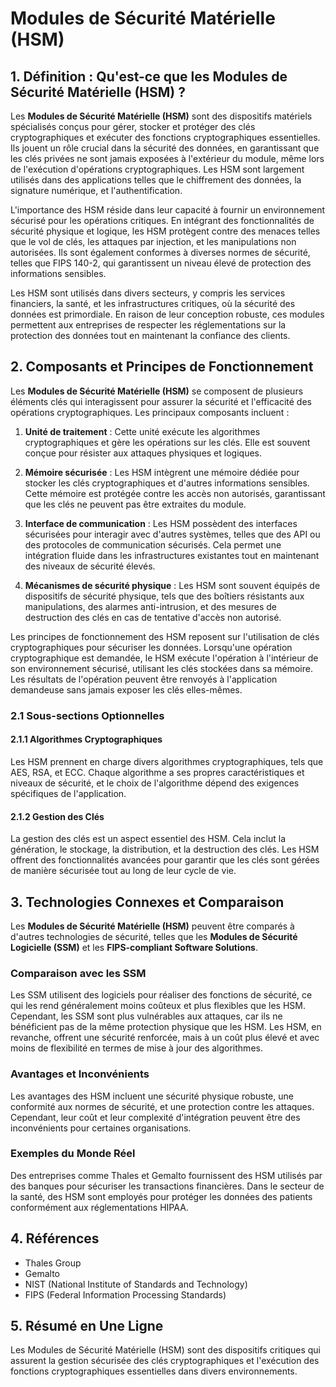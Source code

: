 # Modules de Sécurité Matérielle (HSM)

## 1. Définition : Qu'est-ce que les **Modules de Sécurité Matérielle (HSM)** ?
Les **Modules de Sécurité Matérielle (HSM)** sont des dispositifs matériels spécialisés conçus pour gérer, stocker et protéger des clés cryptographiques et exécuter des fonctions cryptographiques essentielles. Ils jouent un rôle crucial dans la sécurité des données, en garantissant que les clés privées ne sont jamais exposées à l'extérieur du module, même lors de l'exécution d'opérations cryptographiques. Les HSM sont largement utilisés dans des applications telles que le chiffrement des données, la signature numérique, et l'authentification.

L'importance des HSM réside dans leur capacité à fournir un environnement sécurisé pour les opérations critiques. En intégrant des fonctionnalités de sécurité physique et logique, les HSM protègent contre des menaces telles que le vol de clés, les attaques par injection, et les manipulations non autorisées. Ils sont également conformes à diverses normes de sécurité, telles que FIPS 140-2, qui garantissent un niveau élevé de protection des informations sensibles.

Les HSM sont utilisés dans divers secteurs, y compris les services financiers, la santé, et les infrastructures critiques, où la sécurité des données est primordiale. En raison de leur conception robuste, ces modules permettent aux entreprises de respecter les réglementations sur la protection des données tout en maintenant la confiance des clients.

## 2. Composants et Principes de Fonctionnement
Les **Modules de Sécurité Matérielle (HSM)** se composent de plusieurs éléments clés qui interagissent pour assurer la sécurité et l'efficacité des opérations cryptographiques. Les principaux composants incluent :

1. **Unité de traitement** : Cette unité exécute les algorithmes cryptographiques et gère les opérations sur les clés. Elle est souvent conçue pour résister aux attaques physiques et logiques.

2. **Mémoire sécurisée** : Les HSM intègrent une mémoire dédiée pour stocker les clés cryptographiques et d'autres informations sensibles. Cette mémoire est protégée contre les accès non autorisés, garantissant que les clés ne peuvent pas être extraites du module.

3. **Interface de communication** : Les HSM possèdent des interfaces sécurisées pour interagir avec d'autres systèmes, telles que des API ou des protocoles de communication sécurisés. Cela permet une intégration fluide dans les infrastructures existantes tout en maintenant des niveaux de sécurité élevés.

4. **Mécanismes de sécurité physique** : Les HSM sont souvent équipés de dispositifs de sécurité physique, tels que des boîtiers résistants aux manipulations, des alarmes anti-intrusion, et des mesures de destruction des clés en cas de tentative d'accès non autorisé.

Les principes de fonctionnement des HSM reposent sur l'utilisation de clés cryptographiques pour sécuriser les données. Lorsqu'une opération cryptographique est demandée, le HSM exécute l'opération à l'intérieur de son environnement sécurisé, utilisant les clés stockées dans sa mémoire. Les résultats de l'opération peuvent être renvoyés à l'application demandeuse sans jamais exposer les clés elles-mêmes.

### 2.1 Sous-sections Optionnelles
#### 2.1.1 Algorithmes Cryptographiques
Les HSM prennent en charge divers algorithmes cryptographiques, tels que AES, RSA, et ECC. Chaque algorithme a ses propres caractéristiques et niveaux de sécurité, et le choix de l'algorithme dépend des exigences spécifiques de l'application.

#### 2.1.2 Gestion des Clés
La gestion des clés est un aspect essentiel des HSM. Cela inclut la génération, le stockage, la distribution, et la destruction des clés. Les HSM offrent des fonctionnalités avancées pour garantir que les clés sont gérées de manière sécurisée tout au long de leur cycle de vie.

## 3. Technologies Connexes et Comparaison
Les **Modules de Sécurité Matérielle (HSM)** peuvent être comparés à d'autres technologies de sécurité, telles que les **Modules de Sécurité Logicielle (SSM)** et les **FIPS-compliant Software Solutions**. 

### Comparaison avec les SSM
Les SSM utilisent des logiciels pour réaliser des fonctions de sécurité, ce qui les rend généralement moins coûteux et plus flexibles que les HSM. Cependant, les SSM sont plus vulnérables aux attaques, car ils ne bénéficient pas de la même protection physique que les HSM. Les HSM, en revanche, offrent une sécurité renforcée, mais à un coût plus élevé et avec moins de flexibilité en termes de mise à jour des algorithmes.

### Avantages et Inconvénients
Les avantages des HSM incluent une sécurité physique robuste, une conformité aux normes de sécurité, et une protection contre les attaques. Cependant, leur coût et leur complexité d'intégration peuvent être des inconvénients pour certaines organisations.

### Exemples du Monde Réel
Des entreprises comme Thales et Gemalto fournissent des HSM utilisés par des banques pour sécuriser les transactions financières. Dans le secteur de la santé, des HSM sont employés pour protéger les données des patients conformément aux réglementations HIPAA.

## 4. Références
- Thales Group
- Gemalto
- NIST (National Institute of Standards and Technology)
- FIPS (Federal Information Processing Standards)

## 5. Résumé en Une Ligne
Les Modules de Sécurité Matérielle (HSM) sont des dispositifs critiques qui assurent la gestion sécurisée des clés cryptographiques et l'exécution des fonctions cryptographiques essentielles dans divers environnements.